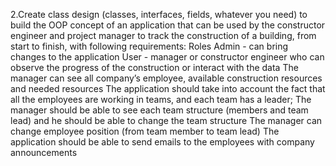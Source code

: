 2.Create class design (classes, interfaces, fields, whatever you need) to build the OOP concept of an application that
can be used by the constructor engineer and project manager to track the construction of a building, from start to 
finish, with following requirements:
Roles
Admin - can bring changes to the application
User - manager or constructor engineer who can observe the progress of the construction or interact with the data
The manager can see all company’s employee, available construction resources and needed resources
The application should take into account the fact that all the employees are working in teams, and each team has a
leader; The manager should be able to see each team structure (members and team lead) and he should be able to change
the team structure
The manager can change employee position (from team member to team lead)
The application should be able to send emails to the employees with company announcements
